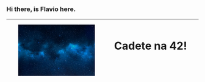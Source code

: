 ### Hi there, is Flavio here.
<hr>
<div style="display:flex;justify-content:center;">
	<img src="./background.jpg" width="40%">
	<img src="#" alt="" width="10%">
	<h1>Cadete na 42!</h1>

</div>

<!--
**alsmd/alsmd** is a ✨ _special_ ✨ repository because its `README.md` (this file) appears on your GitHub profile.

Here are some ideas to get you started:

- 🔭 I’m currently working on ...
- 🌱 I’m currently learning ...
- 👯 I’m looking to collaborate on ...
- 🤔 I’m looking for help with ...
- 💬 Ask me about ...
- 📫 How to reach me: ...
- 😄 Pronouns: ...
- ⚡ Fun fact: ...
-->
